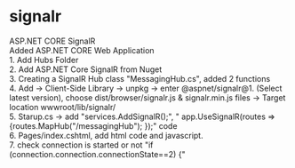 # signalr
ASP.NET CORE SignalR	  
  Added ASP.NET CORE Web Application	  
    1. Add Hubs Folder	  
    2. Add ASP.NET Core SignalR from Nuget	  
    3. Creating a SignalR Hub class "MessagingHub.cs", added 2 functions	  
    4. Add -> Client-Side Library -> unpkg -> enter @aspnet/signalr@1. (Select latest version), choose dist/browser/signalr.js & signalr.min.js files -> Target location  wwwroot/lib/signalr/	  
    5. Starup.cs -> add "services.AddSignalR();",  " app.UseSignalR(routes => {routes.MapHub<MessagingHub>("/messagingHub"); });" code	  	
    6. Pages/index.cshtml, add html code and javascript.	  
    7. check connection is started or not "if (connection.connection.connectionState==2) {"		  
